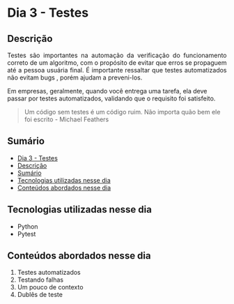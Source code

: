 # Dia 3 - Testes

## Descrição
<p align="justify">
Testes são importantes na automação da verificação do funcionamento correto de um algoritmo, com o propósito de evitar que erros se propaguem até a pessoa usuária final. É importante ressaltar que testes automatizados não evitam bugs , porém ajudam a preveni-los.

Em empresas, geralmente, quando você entrega uma tarefa, ela deve passar por testes automatizados, validando que o requisito foi satisfeito.

> Um código sem testes é um código ruim. Não importa quão bem ele foi escrito - Michael Feathers
</p>

## Sumário
- [Dia 3 - Testes](#dia-3---testes)
- [Descrição](#descrição)
- [Sumário](#sumário)
- [Tecnologias utilizadas nesse dia](#tecnologias-utilizadas-nesse-dia)
- [Conteúdos abordados nesse dia](#conteúdos-abordados-nesse-dia)

## Tecnologias utilizadas nesse dia
- Python
- Pytest

## Conteúdos abordados nesse dia
1. Testes automatizados
2. Testando falhas
3. Um pouco de contexto
4. Dublês de teste
